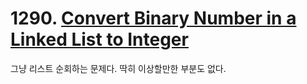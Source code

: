 # 1290. [Convert Binary Number in a Linked List to Integer](./1290.cpp)

그냥 리스트 순회하는 문제다. 딱히 이상할만한 부분도 없다.
